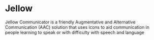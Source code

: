# Jellow
Jellow Communicator is a friendly Augmentative and Alternative Communication (AAC)
solution that uses icons to aid communication in people learning to speak or with
difficulty with speech and language
